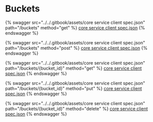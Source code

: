 # Buckets

{% swagger src="../../.gitbook/assets/core service client spec.json" path="/buckets" method="get" %}
[core service client spec.json](<../../.gitbook/assets/core service client spec.json>)
{% endswagger %}

{% swagger src="../../.gitbook/assets/core service client spec.json" path="/buckets" method="post" %}
[core service client spec.json](<../../.gitbook/assets/core service client spec.json>)
{% endswagger %}

{% swagger src="../../.gitbook/assets/core service client spec.json" path="/buckets/{bucket_id}" method="get" %}
[core service client spec.json](<../../.gitbook/assets/core service client spec.json>)
{% endswagger %}

{% swagger src="../../.gitbook/assets/core service client spec.json" path="/buckets/{bucket_id}" method="put" %}
[core service client spec.json](<../../.gitbook/assets/core service client spec.json>)
{% endswagger %}

{% swagger src="../../.gitbook/assets/core service client spec.json" path="/buckets/{bucket_id}" method="delete" %}
[core service client spec.json](<../../.gitbook/assets/core service client spec.json>)
{% endswagger %}
